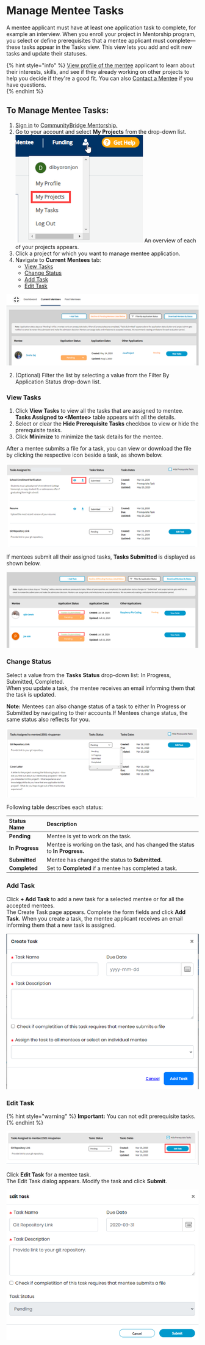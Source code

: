 # Manage Mentee Tasks

A mentee applicant must have at least one application task to complete, for example an interview. When you enroll your project in Mentorship program, you select or define prerequisites that a mentee applicant must complete—these tasks appear in the Tasks view. This view lets you add and edit new tasks and update their statuses.

{% hint style="info" %}
[View profile of the mentee](view-mentee-profile.md) applicant to learn about their interests, skills, and see if they already working on other projects to help you  decide if they're a good fit. You can also [Contact a Mentee](contact-a-mentee.md) if you have questions.  
{% endhint %}

## **To Manage Mentee Tasks:** 

1. [Sign in](../../../sso/sign-in/) to [CommunityBridge Mentorship.](https://people.communitybridge.org/)
2. Go to your account and select **My Projects** from the drop-down list.  ![](../../../.gitbook/assets/my-projects.png)  An overview of each of your projects appears.
3. Click a project for which you want to manage mentee application.
4. Navigate to **Current** **Mentees** tab:
   * [View Tasks](manage-mentee-tasks.md#view-tasks)
   * [Change Status](manage-mentee-tasks.md#change-status)
   * [Add Task](manage-mentee-tasks.md#add-task)
   * [Edit Task](manage-mentee-tasks.md#edit-task)

![Mentee Tasks](../../../.gitbook/assets/view-mentee-task.png)

2. \(Optional\) Filter the list by selecting a value from the Filter By Application Status drop-down list.

### **View Tasks**

1. Click **View Tasks** to view all the tasks that are assigned to mentee. **Tasks Assigned to &lt;Mentee&gt;** table appears with all the details. 
2. Select or clear the **Hide Prerequisite Tasks** checkbox to view or hide the prerequisite tasks.
3. Click **Minimize** to minimize the task details for the mentee.

After a mentee submits a file for a task, you can view or download the file by clicking the respective icon beside a task, as shown below.

![View Mentee Tasks](../../../.gitbook/assets/view-mentee-tasks-for-admin.png)

If mentees submit all their assigned tasks, **Tasks Submitted** is displayed as shown below.

![Mentee Submitted Tasks](../../../.gitbook/assets/mentee-submitted-tasks.png)

### **Change Status**

Select a value from the **Tasks** **Status** drop-down list: In Progress, Submitted, Completed.  
When you update a task, the mentee receives an email informing them that the task is updated.

**Note:** Mentees can also change status of a task to either In Progress or Submitted by navigating to their accounts.If Mentees change status, the same status also reflects for you.

![](../../../.gitbook/assets/mentee-tasks%20%283%29.png)

Following table describes each status:

| Status Name | Description |
| :--- | :--- |
| **Pending** | Mentee is yet to work on the task. |
| **In Progress** | Mentee is working on the task, and has changed the status to **In Progress.** |
| **Submitted** | Mentee has changed the status to **Submitted.** |
| **Completed** | Set to **Completed** if a mentee has completed a task. |

### **Add Task**

Click **+ Add Task** to add a new task for a selected mentee or for all the accepted mentees.  
The Create Task page appears. Complete the form fields and click **Add Task**. When you create a task, the mentee applicant receives an email informing them that a new task is assigned.

![Add a Task](../../../.gitbook/assets/create-a-task.png)

### **Edit Task**

{% hint style="warning" %}
**Important:** You can not edit prerequisite tasks.
{% endhint %}

![Edit Mentee Task](../../../.gitbook/assets/edit-mentee-task.png)

Click **Edit Task** for a mentee task.  
 The Edit Task dialog appears. Modify the task and click **Submit**.

![Edit Task](../../../.gitbook/assets/edit-task.png)

